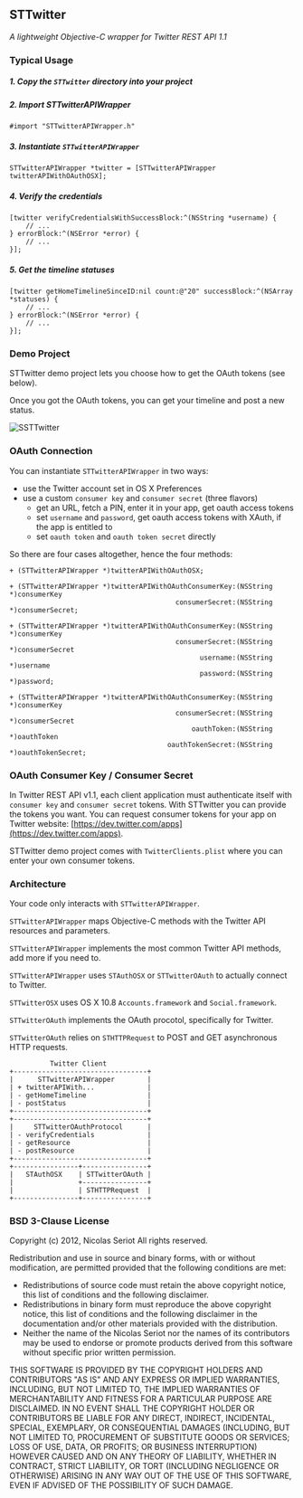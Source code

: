 ## STTwitter

_A lightweight Objective-C wrapper for Twitter REST API 1.1_

### Typical Usage

##### 1. Copy the `STTwitter` directory into your project

##### 2. Import STTwitterAPIWrapper

    #import "STTwitterAPIWrapper.h"

##### 3. Instantiate `STTwitterAPIWrapper`

    STTwitterAPIWrapper *twitter = [STTwitterAPIWrapper twitterAPIWithOAuthOSX];

##### 4. Verify the credentials

    [twitter verifyCredentialsWithSuccessBlock:^(NSString *username) {
        // ...
    } errorBlock:^(NSError *error) {
        // ...
    }];

##### 5. Get the timeline statuses

    [twitter getHomeTimelineSinceID:nil count:@"20" successBlock:^(NSArray *statuses) {
        // ...
    } errorBlock:^(NSError *error) {
        // ...
    }];
    
### Demo Project

STTwitter demo project lets you choose how to get the OAuth tokens (see below).

Once you got the OAuth tokens, you can get your timeline and post a new status.

![SSTTwitter](https://github.com/nst/STTwitter/raw/master/Art/STTwitter.png "STTwitter Demo Project")

### OAuth Connection

You can instantiate `STTwitterAPIWrapper` in two ways:

- use the Twitter account set in OS X Preferences
- use a custom `consumer key` and `consumer secret` (three flavors)
  - get an URL, fetch a PIN, enter it in your app, get oauth access tokens  
  - set `username` and `password`, get oauth access tokens with XAuth, if the app is entitled to
  - set `oauth token` and `oauth token secret` directly

So there are four cases altogether, hence the four methods:

    + (STTwitterAPIWrapper *)twitterAPIWithOAuthOSX;

    + (STTwitterAPIWrapper *)twitterAPIWithOAuthConsumerKey:(NSString *)consumerKey
                                             consumerSecret:(NSString *)consumerSecret;

    + (STTwitterAPIWrapper *)twitterAPIWithOAuthConsumerKey:(NSString *)consumerKey
                                             consumerSecret:(NSString *)consumerSecret
                                                   username:(NSString *)username
                                                   password:(NSString *)password;

    + (STTwitterAPIWrapper *)twitterAPIWithOAuthConsumerKey:(NSString *)consumerKey
                                             consumerSecret:(NSString *)consumerSecret
                                                 oauthToken:(NSString *)oauthToken
                                           oauthTokenSecret:(NSString *)oauthTokenSecret;
                                           
### OAuth Consumer Key / Consumer Secret

In Twitter REST API v1.1, each client application must authenticate itself with `consumer key` and `consumer secret` tokens. With STTwitter you can provide the tokens you want. You can request consumer tokens for your app on Twitter website: [https://dev.twitter.com/apps](https://dev.twitter.com/apps).

STTwitter demo project comes with `TwitterClients.plist` where you can enter your own consumer tokens.

### Architecture

Your code only interacts with `STTwitterAPIWrapper`.

`STTwitterAPIWrapper` maps Objective-C methods with the Twitter API resources and parameters.

`STTwitterAPIWrapper` implements the most common Twitter API methods, add more if you need to.

`STTwitterAPIWrapper` uses `STAuthOSX` or `STTwitterOAuth` to actually connect to Twitter.

`STTwitterOSX` uses OS X 10.8 `Accounts.framework` and `Social.framework`.

`STTwitterOAuth` implements the OAuth procotol, specifically for Twitter.

`STTwitterOAuth` relies on `STHTTPRequest` to POST and GET asynchronous HTTP requests.

              Twitter Client
    +---------------------------------+
    |      STTwitterAPIWrapper        |
    | + twitterAPIWith...             |
    | - getHomeTimeline               |
    | - postStatus                    |
    +---------------------------------+
    +---------------------------------+
    |     STTwitterOAuthProtocol      |
    | - verifyCredentials             |
    | - getResource                   |
    | - postResource                  |
    +---------------------------------+    
    +----------------+----------------+
    |   STAuthOSX    | STTwitterOAuth |
    |                +----------------+
    |                | STHTTPRequest  |
    +----------------+----------------+

### BSD 3-Clause License

Copyright (c) 2012, Nicolas Seriot
All rights reserved.
    
Redistribution and use in source and binary forms, with or without modification, are permitted provided that the following conditions are met:
    
* Redistributions of source code must retain the above copyright notice, this list of conditions and the following disclaimer.
* Redistributions in binary form must reproduce the above copyright notice, this list of conditions and the following disclaimer in the documentation and/or other materials provided with the distribution.
* Neither the name of the Nicolas Seriot nor the names of its contributors may be used to endorse or promote products derived from this software without specific prior written permission.
    
THIS SOFTWARE IS PROVIDED BY THE COPYRIGHT HOLDERS AND CONTRIBUTORS "AS IS" AND ANY EXPRESS OR IMPLIED WARRANTIES, INCLUDING, BUT NOT LIMITED TO, THE IMPLIED WARRANTIES OF MERCHANTABILITY AND FITNESS FOR A PARTICULAR PURPOSE ARE DISCLAIMED. IN NO EVENT SHALL THE COPYRIGHT HOLDER OR CONTRIBUTORS BE LIABLE FOR ANY DIRECT, INDIRECT, INCIDENTAL, SPECIAL, EXEMPLARY, OR CONSEQUENTIAL DAMAGES (INCLUDING, BUT NOT LIMITED TO, PROCUREMENT OF SUBSTITUTE GOODS OR SERVICES; LOSS OF USE, DATA, OR PROFITS; OR BUSINESS INTERRUPTION) HOWEVER CAUSED AND ON ANY THEORY OF LIABILITY, WHETHER IN CONTRACT, STRICT LIABILITY, OR TORT (INCLUDING NEGLIGENCE OR OTHERWISE) ARISING IN ANY WAY OUT OF THE USE OF THIS SOFTWARE, EVEN IF ADVISED OF THE POSSIBILITY OF SUCH DAMAGE.
